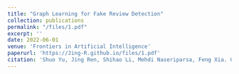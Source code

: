 ```yaml
---
title: "Graph Learning for Fake Review Detection"
collection: publications
permalink: "/files/1.pdf"
excerpt: ''
date: 2022-06-01
venue: 'Frontiers in Artificial Intelligence'
paperurl: 'https://Jing-R.github.io/files/1.pdf'
citation: 'Shuo Yu, Jing Ren, Shihao Li, Mehdi Naseriparsa, Feng Xia. Graph Learning for Fake Review Detection, <i>Frontiers in Artificial Intelligence</i>, Vol. 5, 2022. DOI: 10.3389/frai.2022.922589 '
---
```

